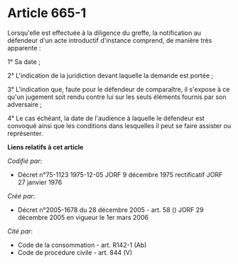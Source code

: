 # Article 665-1

Lorsqu'elle est effectuée à la diligence du greffe, la notification au défendeur d'un acte introductif d'instance comprend,
de manière très apparente :

1° Sa date ;

2° L'indication de la juridiction devant laquelle la demande est portée ;

3° L'indication que, faute pour le défendeur de comparaître, il s'expose à ce qu'un jugement soit rendu contre lui sur les
seuls éléments fournis par son adversaire ;

4° Le cas échéant, la date de l'audience à laquelle le défendeur est convoqué ainsi que les conditions dans lesquelles il
peut se faire assister ou représenter.

**Liens relatifs à cet article**

_Codifié par_:

  - Décret n°75-1123 1975-12-05 JORF 9 décembre 1975 rectificatif JORF 27 janvier 1976

_Créé par_:

  - Décret n°2005-1678 du 28 décembre 2005 - art. 58 () JORF 29 décembre 2005 en vigueur le 1er mars 2006

_Cité par_:

  - Code de la consommation - art. R142-1 (Ab)
  - Code de procédure civile - art. 844 (V)
